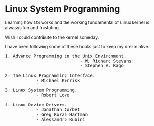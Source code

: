 # Linux System Programming 

Learning how OS works and the working fundamental of Linux kernel is alwasys fun and frustating.  <br>

Wish I could contribute to the kernel someday. <br>

I have been following some of these books just to keep my dream alive. <br> 

<pre>
1. Advance Programming in the Unix Environment.
                             - W. Richard Stevans
    	                     - Stephen A. Rago

2. The Linux Programming Interface.
			- Michael Kerrisk 

3. Linux System Programming.
			- Robert Love 

4. Linux Device Drivers.   
			- Jonathan Corbet
			- Greg Korah Hartman 
			- Alessandro Rubini
</pre>
